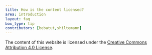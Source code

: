 ```yaml
---
title: How is the content licensed?
area: introduction
layout: faq
box_type: tip
contributors: [bebatut,shiltemann]
---
```


The content of this website is licensed under the [Creative Commons Attribution 4.0 License](https://creativecommons.org/licenses/by/4.0/).


